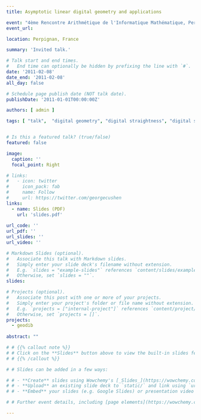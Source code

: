 ```yaml
---
title: Asymptotic linear digital geometry and applications

event: "4ème Rencontre Arithmétique de l'Informatique Mathématique, Perpignan, France"
event_url: 

location: Perpignan, France

summary: 'Invited talk.'

# Talk start and end times.
#   End time can optionally be hidden by prefixing the line with `#`.
date: '2011-02-08'
date_end: '2011-02-08'
all_day: false

# Schedule page publish date (NOT talk date).
publishDate: '2011-01-01T00:00:00Z'

authors: [ admin ]

tags: [ "talk",  "digital geometry", "digital straightness", "digital straight segment", "multigrid convergence", "asymptotic digital geometry", "patterns", "word combinatorics"  ]


# Is this a featured talk? (true/false)
featured: false

image:
  caption: ''
  focal_point: Right

# links:
#   - icon: twitter
#     icon_pack: fab
#     name: Follow
#     url: https://twitter.com/georgecushen
links:
  - name: Slides (PDF)
    url: 'slides.pdf'
    
url_code: ''
url_pdf: ''
url_slides: ''
url_video: ''

# Markdown Slides (optional).
#   Associate this talk with Markdown slides.
#   Simply enter your slide deck's filename without extension.
#   E.g. `slides = "example-slides"` references `content/slides/example-slides.md`.
#   Otherwise, set `slides = ""`.
slides: 

# Projects (optional).
#   Associate this post with one or more of your projects.
#   Simply enter your project's folder or file name without extension.
#   E.g. `projects = ["internal-project"]` references `content/project/deep-learning/index.md`.
#   Otherwise, set `projects = []`.
projects:
  - geodib
  
abstract: ""

# # {{% callout note %}}
# # Click on the **Slides** button above to view the built-in slides feature.
# # {{% /callout %}}

# # Slides can be added in a few ways:

# # - **Create** slides using Wowchemy's [_Slides_](https://wowchemy.com/docs/managing-content/#create-slides) feature and link using `slides` parameter in the front matter of the talk file
# # - **Upload** an existing slide deck to `static/` and link using `url_slides` parameter in the front matter of the talk file
# # - **Embed** your slides (e.g. Google Slides) or presentation video on this page using [shortcodes](https://wowchemy.com/docs/writing-markdown-latex/).

# # Further event details, including [page elements](https://wowchemy.com/docs/writing-markdown-latex/) such as image galleries, can be added to the body of this page.

---
```



